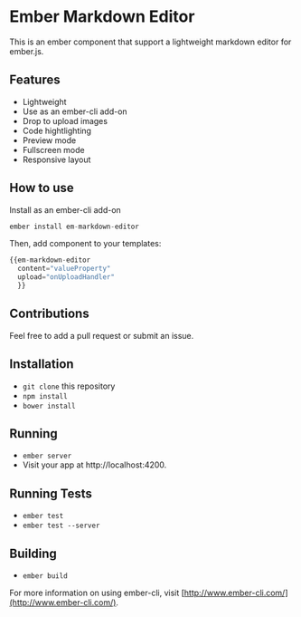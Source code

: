 # Ember Markdown Editor  

This is an ember component that support a lightweight markdown editor for ember.js.  

## Features


* Lightweight  
* Use as an ember-cli add-on
* Drop to upload images
* Code hightlighting
* Preview mode
* Fullscreen mode
* Responsive layout

## How to use
Install as an ember-cli add-on

```js
ember install em-markdown-editor
```
Then, add component to your templates:  
```js
{{em-markdown-editor
  content="valueProperty"
  upload="onUploadHandler"
  }}
```
## Contributions
Feel free to add a pull request or submit an issue.  

## Installation

* `git clone` this repository
* `npm install`
* `bower install`

## Running

* `ember server`
* Visit your app at http://localhost:4200.

## Running Tests

* `ember test`
* `ember test --server`

## Building

* `ember build`

For more information on using ember-cli, visit [http://www.ember-cli.com/](http://www.ember-cli.com/).
